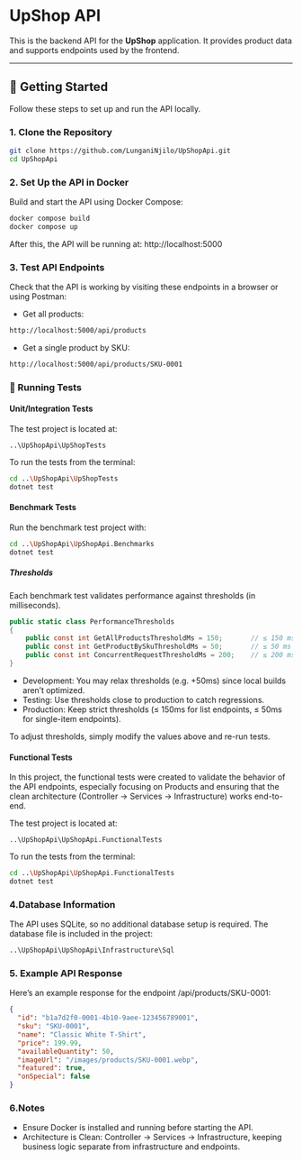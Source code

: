 # UpShop API

This is the backend API for the **UpShop** application. It provides product data and supports endpoints used by the frontend.

---

## 🚀 Getting Started

Follow these steps to set up and run the API locally.

### 1. Clone the Repository

```bash
git clone https://github.com/LunganiNjilo/UpShopApi.git
cd UpShopApi
```
### 2. Set Up the API in Docker

Build and start the API using Docker Compose:

```bash
docker compose build
docker compose up
```
After this, the API will be running at: http://localhost:5000

### 3. Test API Endpoints

Check that the API is working by visiting these endpoints in a browser or using Postman:

- Get all products:
```bash
http://localhost:5000/api/products
```
- Get a single product by SKU:
  
```bash
http://localhost:5000/api/products/SKU-0001
```

### 🧪 Running Tests
#### Unit/Integration Tests
The test project is located at:
```text
..\UpShopApi\UpShopTests
```
To run the tests from the terminal:

```bash
cd ..\UpShopApi\UpShopTests
dotnet test
```
#### Benchmark Tests
Run the benchmark test project with:
```bash
cd ..\UpShopApi\UpShopApi.Benchmarks
dotnet test
```
##### Thresholds
Each benchmark test validates performance against thresholds (in milliseconds).
```csharp
public static class PerformanceThresholds
{
    public const int GetAllProductsThresholdMs = 150;       // ≤ 150 ms
    public const int GetProductBySkuThresholdMs = 50;       // ≤ 50 ms
    public const int ConcurrentRequestThresholdMs = 200;    // ≤ 200 ms
}
```
- Development: You may relax thresholds (e.g. +50ms) since local builds aren’t optimized.
- Testing: Use thresholds close to production to catch regressions.
- Production: Keep strict thresholds (≤ 150ms for list endpoints, ≤ 50ms for single-item endpoints).

To adjust thresholds, simply modify the values above and re-run tests.

#### Functional Tests
In this project, the functional tests were created to validate the behavior of the API endpoints, especially focusing on Products and ensuring that the clean architecture (Controller → Services → Infrastructure) works end-to-end.

The test project is located at:
```text
..\UpShopApi\UpShopApi.FunctionalTests
```
To run the tests from the terminal:

```bash
cd ..\UpShopApi\UpShopApi.FunctionalTests
dotnet test
```

### 4.Database Information

The API uses SQLite, so no additional database setup is required. The database file is included in the project:

```bash
..\UpShopApi\UpShopApi\Infrastructure\Sql
```

### 5. Example API Response
Here’s an example response for the endpoint /api/products/SKU-0001:

```json
{
  "id": "b1a7d2f0-0001-4b10-9aee-123456789001",
  "sku": "SKU-0001",
  "name": "Classic White T-Shirt",
  "price": 199.99,
  "availableQuantity": 50,
  "imageUrl": "/images/products/SKU-0001.webp",
  "featured": true,
  "onSpecial": false
}
```

### 6.Notes
- Ensure Docker is installed and running before starting the API.
- Architecture is Clean: Controller → Services → Infrastructure, keeping business logic separate from infrastructure and endpoints.
